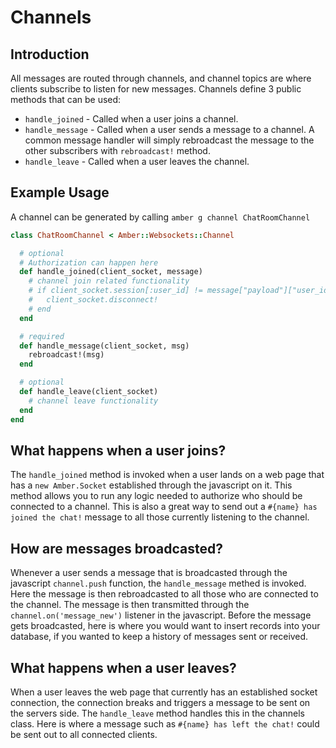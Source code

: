 # Channels

## Introduction

All messages are routed through channels, and channel topics are where clients subscribe to listen for new messages. Channels define 3 public methods that can be used:

* `handle_joined` - Called when a user joins a channel.
* `handle_message` - Called when a user sends a message to a channel.  A common message handler will simply rebroadcast the message to the other subscribers with `rebroadcast!` method.
* `handle_leave` - Called when a user leaves the channel.

## Example Usage

A channel can be generated by calling `amber g channel ChatRoomChannel`

```ruby
class ChatRoomChannel < Amber::Websockets::Channel

  # optional
  # Authorization can happen here  
  def handle_joined(client_socket, message)
    # channel join related functionality
    # if client_socket.session[:user_id] != message["payload"]["user_id"]
    #   client_socket.disconnect!
    # end
  end

  # required
  def handle_message(client_socket, msg)
    rebroadcast!(msg)
  end

  # optional
  def handle_leave(client_socket)
    # channel leave functionality    
  end
end
```

## What happens when a user joins?

The `handle_joined` method is invoked when a user lands on a web page that has a `new Amber.Socket` established through the javascript on it.
This method allows you to run any logic needed to authorize who should be connected to a channel. This is also a great 
way to send out a `#{name} has joined the chat!` message to all those currently listening to the channel.

## How are messages broadcasted?

Whenever a user sends a message that is broadcasted through the javascript `channel.push` function, the `handle_message` methed is invoked. 
Here the message is then rebroadcasted to all those who are connected to the channel. The message is then transmitted through the 
`channel.on('message_new')` listener in the javascript. Before the message gets broadcasted, here is where you would want to insert records into your 
database, if you wanted to keep a history of messages sent or received.

## What happens when a user leaves?

When a user leaves the web page that currently has an established socket connection, the connection breaks and triggers a message to be sent 
on the servers side. The `handle_leave` method handles this in the channels class. Here is where a message such as `#{name} has left the chat!` could 
be sent out to all connected clients.
